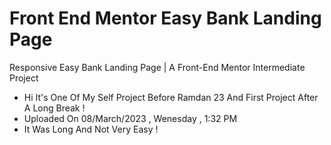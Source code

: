 # Front End Mentor Easy Bank Landing Page

Responsive Easy Bank Landing Page | A Front-End Mentor Intermediate Project

- Hi It's One Of My Self Project Before Ramdan 23 And First Project After A Long Break !
- Uploaded On 08/March/2023 , Wenesday , 1:32 PM
- It Was Long And Not Very Easy !

